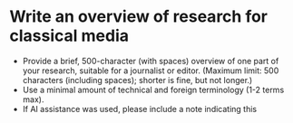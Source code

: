 # Write an overview of research for classical media

- Provide a brief, 500-character (with spaces) overview of one part of your research, suitable for a journalist or editor. (Maximum limit: 500 characters (including spaces); shorter is fine, but not longer.)
- Use a minimal amount of technical and foreign terminology (1-2 terms max). 
- If AI assistance was used, please include a note indicating this
